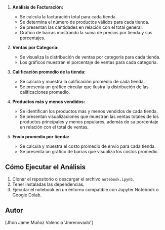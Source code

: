 1. **Análisis de Facturación:**
    - Se calcula la facturación total para cada tienda.
    - Se determina el número de productos válidos para cada tienda.
    - Se presentan las cantidades en relación con el total general.
    - Gráfico de barras mostrando la suma de precios por tienda y sus porcentajes.

2. **Ventas por Categoría:**
    - Se visualiza la distribución de ventas por categoría para cada tienda.
    - Los gráficos muestran el porcentaje de ventas para cada categoría.

3. **Calificación promedio de la tienda:**
    - Se calcula y muestra la calificación promedio de cada tienda.
    - Se presenta un gráfico circular que ilustra la distribución de las calificaciones promedio.

4. **Productos más y menos vendidos:**
    - Se identifican los productos más y menos vendidos de cada tienda.
    - Se presentan visualizaciones que muestran las ventas totales de los productos principales y menos populares, además de su porcentaje en relación con el total de ventas.

5. **Envío promedio por tienda:**
    - Se calcula y muestra el costo promedio de envío para cada tienda.
    - Se presenta un gráfico de barras que visualiza los costos promedio.

## Cómo Ejecutar el Análisis

1.  Clonar el repositorio o descargar el archivo `notebook.ipynb`.
2.  Tener instaladas las dependencias.
3.  Ejecutar el notebook en un entorno compatible con Jupyter Notebook o Google Colab.

## Autor

[Jhon Jame Muñoz Valencia 'Jmrenovado']
